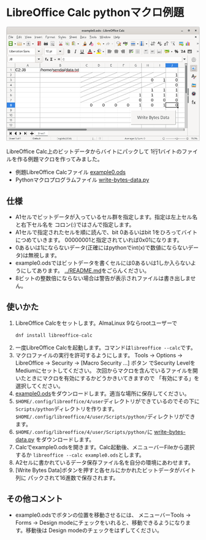 # LibreOffice Calc pythonマクロ例題

![example-registers.png](example-registers.png)

LibreOffice Calc上のビットデータからバイトにパックして
1行1バイトのファイルを作る例題マクロを作ってみました。

- 例題LibreOffice Calcファイル [example0.ods](example0.ods)
- Pythonマクロプログラムファイル [write-bytes-data.py](write-bytes-data.py)

## 仕様

- A1セルでビットデータが入っているセル群を指定します。指定は左上セル名と右下セル名を
コロン(:)ではさんで指定します。
- A1セルで指定されたセルを順に読んで、bit 0あるいはbit 1をひろってバイトにつめていきます。
00000001と指定されていれば0x01になります。
- 0あるいは1にならないデータ(正確にはpythonでint(x)で数値にならないデータ)は無視します。
- example0.odsではビットデータを書くセルには0あるいは1しか入らないようにしてあります。
[../README.md](README.md#セルに入れられる値を制限制約)をごらんください。
- 8ビットの整数倍にならない場合は警告が表示されファイルは書き出しません。

## 使いかた

1. LibreOffice Calcをセットします。AlmaLinux 9ならrootユーザーで
   ```
   dnf install libreoffice-calc
   ```
2. 一度LibreOffice Calcを起動します。コマンドは``libreoffice --calc``です。
3. マクロファイルの実行を許可するようにします。
   Tools -> Options -> LibreOffice -> Security -> [Macro Security ...] ボタン でSecurity LevelをMediumにセットしてください。
   次回からマクロを含んでいるファイルを開いたときにマクロを有効にするかどうかきいてきますので
   「有効にする」を選択してください。
4. [example0.ods](example0.ods)をダウンロードします。適当な場所に保存してください。
5. ``$HOME/.config/libreoffice/4/user``ディレクトリができているのでその下に
   ``Scripts/python``ディレクトリを作ります。
   ``$HOME/.config/libreoffice/4/user/Scripts/python/``ディレクトリができます。
6. ``$HOME/.config/libreoffice/4/user/Scripts/python/``に
[write-bytes-data.py](write-bytes-data.py)
   をダウンロードします。
7. Calcでexample0.odsを開きます。Calc起動後、メニューバーFileから選択するか
   ``libreoffice --calc example0.ods``とします。
8. A2セルに書かれているデータ保存ファイル名を自分の環境にあわせます。
9. [Write Bytes Data]ボタンを押すと各セルにかかれたビットデータがバイト列に
パックされて16進数で保存されます。

## その他コメント

- example0.odsでボタンの位置を移動させるには、
メニューバーTools →
Forms →
Design modeにチェックをいれると、移動できるようになります。移動後は
Design modeのチェックをはずしてください。
